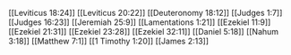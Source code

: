 [[Leviticus 18:24]]
[[Leviticus 20:22]]
[[Deuteronomy 18:12]]
[[Judges 1:7]]
[[Judges 16:23]]
[[Jeremiah 25:9]]
[[Lamentations 1:21]]
[[Ezekiel 11:9]]
[[Ezekiel 21:31]]
[[Ezekiel 23:28]]
[[Ezekiel 32:11]]
[[Daniel 5:18]]
[[Nahum 3:18]]
[[Matthew 7:1]]
[[1 Timothy 1:20]]
[[James 2:13]]
